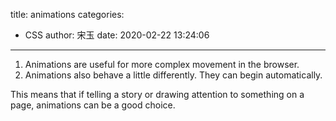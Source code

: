 title: animations
categories:
 - CSS
author: 宋玉
date: 2020-02-22 13:24:06
---
1. Animations are useful for more complex movement in the browser. 
1. Animations also behave a little differently. They can begin automatically. 

This means that if telling a story or drawing attention to something on a page, animations can be a good choice.
